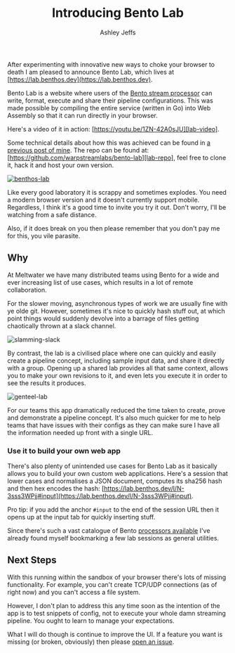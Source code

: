 ﻿---
title: Introducing Bento Lab
author: "Ashley Jeffs"
author_url: https://github.com/Jeffail
author_image_url: /img/ash.jpg
description: "Where you can build your very own monstrosities"
keywords: [
    "benthos",
    "benthos lab",
    "web assembly",
    "wasm",
    "go",
    "golang",
    "stream processor",
]
tags: [ "Bento Lab" ]
---

After experimenting with innovative new ways to choke your browser to death I am
pleased to announce Bento Lab, which lives at
[https://lab.benthos.dev](https://lab.benthos.dev).

<!--truncate-->

Bento Lab is a website where users of the [Bento stream processor][benthos]
can write, format, execute and share their pipeline configurations. This was
made possible by compiling the entire service (written in Go) into Web Assembly
so that it can run directly in your browser.

Here's a video of it in action: [https://youtu.be/1ZN-42A0sJU][lab-video].

Some technical details about how this was achieved can be found in
[a previous post of mine][wasm-blog]. The repo can be found at:
[https://github.com/warpstreamlabs/bento-lab][lab-repo], feel free to clone it,
hack it and host your own version.

[![benthos-lab](/img/introducing-benthos-lab/banner.svg)][benthos-lab]

Like every good laboratory it is scrappy and sometimes explodes. You need a
modern browser version and it doesn't currently support mobile. Regardless, I
think it's a good time to invite you try it out. Don't worry, I'll be watching
from a safe distance.

Also, if it does break on you then please remember that you don't pay me for
this, you vile parasite.

## Why

At Meltwater we have many distributed teams using Bento for a wide and ever
increasing list of use cases, which results in a lot of remote collaboration.

For the slower moving, asynchronous types of work we are usually fine with ye
olde git. However, sometimes it's nice to quickly hash stuff out, at which point
things would suddenly devolve into a barrage of files getting chaotically thrown
at a slack channel.

![slamming-slack](/img/introducing-benthos-lab/slamslack.jpg)

By contrast, the lab is a civilised place where one can quickly and easily
create a pipeline concept, including sample input data, and share it directly
with a group. Opening up a shared lab provides all that same context, allows you
to make your own revisions to it, and even lets you execute it in order to see
the results it produces.

![genteel-lab](/img/introducing-benthos-lab/genteel.jpg)

For our teams this app dramatically reduced the time taken to create, prove and
demonstrate a pipeline concept. It's also much quicker for me to help teams that
have issues with their configs as they can make sure I have all the information
needed up front with a single URL.

### Use it to build your own web app

There's also plenty of unintended use cases for Bento Lab as it basically
allows you to build your own custom web applications. Here's a session that
lower cases and normalises a JSON document, computes its sha256 hash and then
hex encodes the hash:
[https://lab.benthos.dev/l/N-3sss3WPjj#input](https://lab.benthos.dev/l/N-3sss3WPjj#input).

Pro tip: if you add the anchor `#input` to the end of the session URL then it
opens up at the input tab for quickly inserting stuff.

Since there's such a vast catalogue of Bento
[processors available][benthos-procs] I've already found myself bookmarking a
few lab sessions as general utilities.

## Next Steps

With this running within the sandbox of your browser there's lots of missing
functionality. For example, you can't create TCP/UDP connections (as of right
now) and you can't access a file system.

However, I don't plan to address this any time soon as the intention of the app
is to test snippets of config, not to execute your whole damn streaming
pipeline. You ought to learn to manage your expectations.

What I will do though is continue to improve the UI. If a feature you want is
missing (or broken, obviously) then please [open an issue][lab-issues].

[benthos-lab]: https://lab.benthos.dev
[lab-video]: https://youtu.be/1ZN-42A0sJU
[wasm-blog]: /blog/2019/05/27/compiling-benthos-to-wasm/
[lab-repo]: https://github.com/warpstreamlabs/bento-lab
[lab-issues]: https://github.com/warpstreamlabs/bento-lab/issues
[benthos]: https://www.benthos.dev
[under-the-hood]: https://underthehood.meltwater.com/
[benthos-procs]: https://benthos.dev/docs/components/processors/about